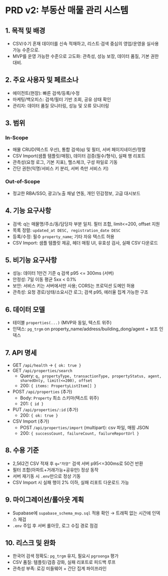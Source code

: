 # PRD v2: 부동산 매물 관리 시스템

## 1. 목적 및 배경
- CSV/수기 혼재 데이터를 신속 적재하고, 리스트·검색 중심의 영업/운영을 실사용 가능 수준으로.
- MVP를 운영 가능한 수준으로 고도화: 관측성, 성능 보장, 데이터 품질, 기본 권한 대비.

## 2. 주요 사용자 및 페르소나
- 에이전트(현장): 빠른 검색/등록/수정
- 마케팅/백오피스: 검색/필터 기반 조회, 공유 상태 확인
- 관리자: 데이터 품질 모니터링, 성능 및 오류 모니터링

## 3. 범위
### In-Scope
- 매물 CRUD(텍스트 우선), 통합 검색(q) 및 필터, 서버 페이지네이션/정렬
- CSV Import(샘플 템플릿/매핑), 데이터 검증(필수/형식), 실패 행 리포트
- 관측성(요청 로그, 기본 지표), 헬스체크, 구성 파일로 기동
- 간단 권한(익명/서비스 키 분리, 서버 측만 서비스 키)

### Out-of-Scope
- 정교한 RBA/SSO, 광고/노출 채널 연동, 개인 민감정보, 고급 대시보드

## 4. 기능 요구사항
- 검색: q는 매물명/주소/동/담당자 부분 일치. 필터 조합, limit<=200, offset 지원
- 목록 정렬: `updated_at DESC, registration_date DESC`
- 등록/수정: 필수 `property_name`; 기타 자유 텍스트 허용
- CSV Import: 샘플 템플릿 제공, 헤더 매핑 UI, 유효성 검사, 실패 CSV 다운로드

## 5. 비기능 요구사항
- 성능: 데이터 1만건 기준 q 검색 p95 <= 300ms (서버)
- 안정성: 7일 이동 평균 5xx < 0.1%
- 보안: 서비스 키는 서버에서만 사용; CORS는 프로덕션 도메인 허용
- 관측성: 요청 경로/상태/소요시간 로그; 검색 p95, 에러율 집계 가능한 구조

## 6. 데이터 모델
- 테이블 `properties(...)` (MVP와 동일, 텍스트 위주)
- 인덱스: `pg_trgm` on property_name/address/building_dong/agent + 보조 인덱스

## 7. API 명세
- GET `/api/health` → `{ ok: true }`
- GET `/api/properties/search`
  - Query: `q, propertyType, transactionType, propertyStatus, agent, sharedOnly, limit(<=200), offset`
  - 200: `{ items: PropertyListItem[] }`
- POST `/api/properties` (추가)
  - Body: `Property` 최소 스키마(텍스트 위주)
  - 201: `{ id }`
- PUT `/api/properties/:id` (추가)
  - 200: `{ ok: true }`
- CSV Import (추가)
  - POST `/api/properties/import` (multipart): csv 파일, 매핑 JSON
  - 200: `{ successCount, failureCount, failureReportUrl }`

## 8. 수용 기준
- 2,562건 CSV 적재 후 `q="자양"` 검색 서버 p95<=300ms로 50건 반환
- 필터 조합(아파트+거래가능+공유만) 정상 동작
- 서버 재기동 시 `.env`만으로 정상 기동
- CSV Import 시 실패 행이 2% 이하, 실패 리포트 다운로드 가능

## 9. 마이그레이션/롤아웃 계획
- Supabase에 `supabase_schema_mvp.sql` 적용 확인 → 트래픽 없는 시간에 인덱스 재검
- `.env` 주입 후 서버 롤아웃, 로그 수집 경로 점검

## 10. 리스크 및 완화
- 한국어 검색 정확도: `pg_trgm` 유지, 필요시 `pgroonga` 평가
- CSV 품질: 템플릿/검증 강화, 실패 리포트로 피드백 루프
- 관측성 부족: 로깅 미들웨어 + 간단 집계 파이프라인
